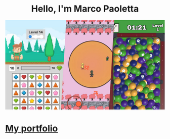 <div align="center">
<h1 align="center">Hello, I'm Marco Paoletta</h1>
</div>

<img src="Banner.jpg">

# [My portfolio](https://marcopaoletta.github.io)
